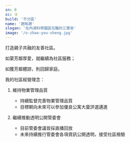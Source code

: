 ```yaml
---
sn: 0
sc: ③
build: '不分區'
name: '趙祐晟'
slogan: '在內湖科學園區任職的三寶爸'
image: '/o-zhao-you-sheng.jpg'
---
```

打造親子共融的友善社區。

如蒙芳鄰厚愛，就繼續為社區服務；

如獲芳鄰體諒，則回歸家庭。


我的社區經營理念：
1. 維持物業管理品質 　
   - 持續監督完善物業管理品質 　
   - 目標朝向未來可以參加優良公寓大廈評選邁進

2. 繼續推動透明公開管委會 　
   - 目前管委會議皆採直播回放 　
   - 未來持續推行管委會各項資訊公開透明，接受社區檢驗